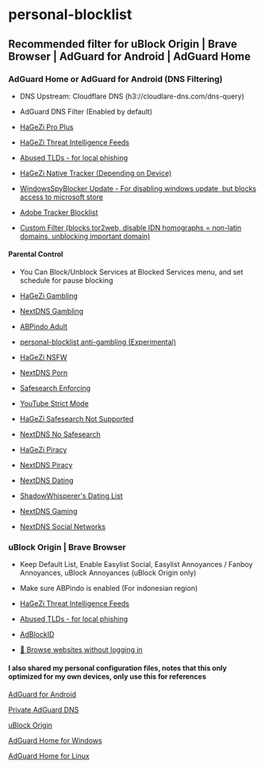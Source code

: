 # personal-blocklist

## Recommended filter for uBlock Origin | Brave Browser | AdGuard for Android | AdGuard Home

### AdGuard Home or AdGuard for Android (DNS Filtering)

- DNS Upstream: Cloudflare DNS (h3://cloudlare-dns.com/dns-query)

- AdGuard DNS Filter (Enabled by default)

- [HaGeZi Pro Plus](https://raw.githubusercontent.com/hagezi/dns-blocklists/main/adblock/pro.txt)

- [HaGeZi Threat Intelligence Feeds](https://raw.githubusercontent.com/hagezi/dns-blocklists/main/adblock/tif.txt)

- [Abused TLDs - for local phishing](https://raw.githubusercontent.com/hagezi/dns-blocklists/main/adblock/spam-tlds.txt)

- [HaGeZi Native Tracker (Depending on Device)](https://github.com/hagezi/dns-blocklists?tab=readme-ov-file#native)

- [WindowsSpyBlocker Update - For disabling windows update, but blocks access to microsoft store](https://github.com/crazy-max/WindowsSpyBlocker/raw/master/data/dnscrypt/update.txt)

- [Adobe Tracker Blocklist](https://a.dove.isdumb.one/list.txt)

- [Custom Filter (blocks tor2web, disable IDN homographs = non-latin domains, unblocking important domain)](https://raw.githubusercontent.com/arfshl/personal-blocklist/refs/heads/main/internal-usage/b.txt)

#### Parental Control

- You Can Block/Unblock Services at Blocked Services menu, and set schedule for pause blocking

- [HaGeZi Gambling](https://raw.githubusercontent.com/hagezi/dns-blocklists/main/adblock/gambling.txt)

- [NextDNS Gambling](https://github.com/arfshl/nextdns-blocklists/raw/latest/subscriptions/gambling.txt)

- [ABPindo Adult](https://raw.githubusercontent.com/ABPindo/indonesianadblockrules/master/subscriptions/aghome_adult.txt)

- [personal-blocklist anti-gambling (Experimental)](https://github.com/arfshl/personal-blocklist/raw/main/my-filter/antijudol.txt)

- [HaGeZi NSFW](https://raw.githubusercontent.com/hagezi/dns-blocklists/main/adblock/nsfw.txt)

- [NextDNS Porn](https://github.com/arfshl/nextdns-blocklists/raw/latest/subscriptions/porn.txt)

- [Safesearch Enforcing](https://github.com/AdguardTeam/HostlistsRegistry/raw/refs/heads/main/assets/engines_safe_search.txt)

- [YouTube Strict Mode](https://raw.githubusercontent.com/AdguardTeam/HostlistsRegistry/refs/heads/main/assets/youtube_safe_search.txt)

- [HaGeZi Safesearch Not Supported](https://raw.githubusercontent.com/hagezi/dns-blocklists/main/adblock/nosafesearch.txt)

- [NextDNS No Safesearch](https://raw.githubusercontent.com/nextdns/no-safesearch/refs/heads/main/domains)

- [HaGeZi Piracy](https://raw.githubusercontent.com/hagezi/dns-blocklists/main/adblock/anti.piracy.txt)

- [NextDNS Piracy](https://github.com/arfshl/nextdns-blocklists/raw/latest/subscriptions/piracy.txt)

- [NextDNS Dating](https://github.com/arfshl/nextdns-blocklists/raw/latest/subscriptions/dating.txt)

- [ShadowWhisperer's Dating List](https://raw.githubusercontent.com/ShadowWhisperer/BlockLists/master/Lists/Dating)

- [NextDNS Gaming](https://github.com/arfshl/nextdns-blocklists/raw/latest/subscriptions/gaming.txt)

- [NextDNS Social Networks](https://github.com/arfshl/nextdns-blocklists/raw/latest/subscriptions/social-networks.txt)

### uBlock Origin | Brave Browser

- Keep Default List, Enable Easylist Social, Easylist Annoyances / Fanboy Annoyances, uBlock Annoyances (uBlock Origin only)

- Make sure ABPindo is enabled (For indonesian region)

- [HaGeZi Threat Intelligence Feeds](https://raw.githubusercontent.com/hagezi/dns-blocklists/main/adblock/tif.txt)

- [Abused TLDs - for local phishing](https://raw.githubusercontent.com/hagezi/dns-blocklists/main/adblock/spam-tlds.txt)

- [AdBlockID](https://subscribe.adblockplus.org/?location=https://cdn.jsdelivr.net/gh/realodix/AdBlockID@master/dist/adblockid.adfl.txt&title=AdBlockID)

- [🚪 Browse websites without logging in](https://raw.githubusercontent.com/DandelionSprout/adfilt/refs/heads/master/BrowseWebsitesWithoutLoggingIn.txt)


#### I also shared my personal configuration files, notes that this only optimized for my own devices, only use this for references
[AdGuard for Android](https://github.com/arfshl/personal-blocklist/archive/refs/heads/adguard-for-android-config.zip)

[Private AdGuard DNS](https://github.com/arfshl/personal-blocklist/raw/main/res/adguarddnsconfig.txt)

[uBlock Origin](https://github.com/arfshl/personal-blocklist/raw/main/res/ublock0config.txt)

[AdGuard Home for Windows](https://github.com/arfshl/personal-blocklist/raw/main/res/aghome-win.yaml)

[AdGuard Home for Linux](https://github.com/arfshl/personal-blocklist/raw/main/res/aghome-linux.yaml)
